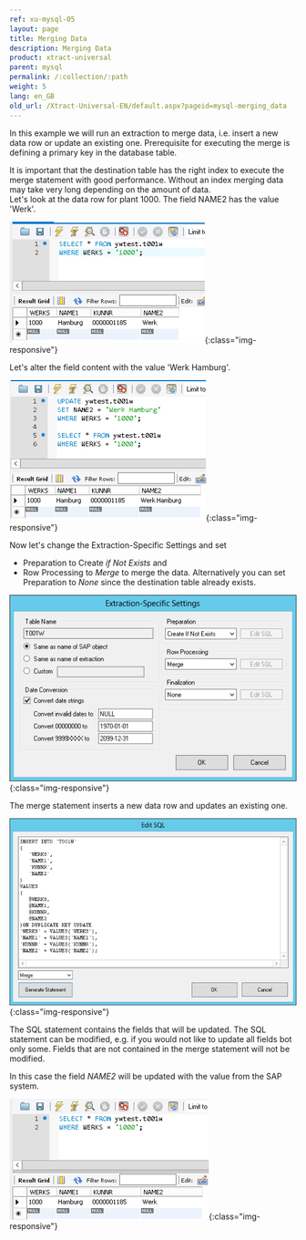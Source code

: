 ```yaml
---
ref: xu-mysql-05
layout: page
title: Merging Data
description: Merging Data
product: xtract-universal
parent: mysql
permalink: /:collection/:path
weight: 5
lang: en_GB
old_url: /Xtract-Universal-EN/default.aspx?pageid=mysql-merging_data
---
```


In this example we will run an extraction to merge data, i.e. insert a new data row or update an existing one.
Prerequisite for executing the merge is defining a primary key in the database table.
 

It is important that the destination table has the right index to execute the merge statement with good performance.
Without an index merging data may take very long depending on the amount of data.  
Let's look at the data row for plant 1000. The field NAME2 has the value 'Werk'.

![mysql_Merge_1](/img/content/mysql_Merge_1.png){:class="img-responsive"}

Let's alter the field content with the value 'Werk Hamburg'.

![mysql_Merge_2](/img/content/mysql_Merge_2.png){:class="img-responsive"}

Now let's change the Extraction-Specific Settings and set 
- Preparation to Create *if Not Exists* and 
- Row Processing to *Merge*
to merge the data. 
Alternatively you can set Preparation to *None* since the destination table already exists.

![mysql_Merge_3](/img/content/mysql_Merge_3.png){:class="img-responsive"}

The merge statement inserts a new data row and updates an existing one. 

![mysql_Merge_4](/img/content/mysql_Merge_4.png){:class="img-responsive"}

The SQL statement contains the fields that will be updated. 
The SQL statement can be modified, e.g. if you would not like to update all fields bot only some.
Fields that are not contained in the merge statement will not be modified.

In this case the field *NAME2* will be updated with the value from the SAP system.

![mysql_Merge_5](/img/content/mysql_Merge_5.png){:class="img-responsive"}